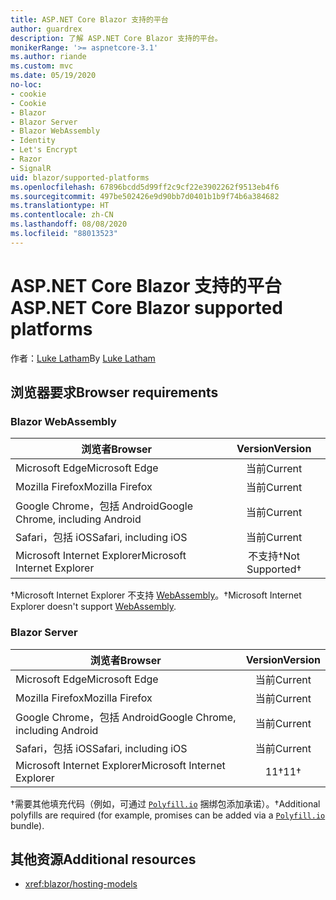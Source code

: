 ```yaml
---
title: ASP.NET Core Blazor 支持的平台
author: guardrex
description: 了解 ASP.NET Core Blazor 支持的平台。
monikerRange: '>= aspnetcore-3.1'
ms.author: riande
ms.custom: mvc
ms.date: 05/19/2020
no-loc:
- cookie
- Cookie
- Blazor
- Blazor Server
- Blazor WebAssembly
- Identity
- Let's Encrypt
- Razor
- SignalR
uid: blazor/supported-platforms
ms.openlocfilehash: 67896bcdd5d99ff2c9cf22e3902262f9513eb4f6
ms.sourcegitcommit: 497be502426e9d90bb7d0401b1b9f74b6a384682
ms.translationtype: HT
ms.contentlocale: zh-CN
ms.lasthandoff: 08/08/2020
ms.locfileid: "88013523"
---
```

# <a name="aspnet-core-no-locblazor-supported-platforms"></a><span data-ttu-id="b7198-103">ASP.NET Core Blazor 支持的平台</span><span class="sxs-lookup"><span data-stu-id="b7198-103">ASP.NET Core Blazor supported platforms</span></span>

<span data-ttu-id="b7198-104">作者：[Luke Latham](https://github.com/guardrex)</span><span class="sxs-lookup"><span data-stu-id="b7198-104">By [Luke Latham](https://github.com/guardrex)</span></span>

## <a name="browser-requirements"></a><span data-ttu-id="b7198-105">浏览器要求</span><span class="sxs-lookup"><span data-stu-id="b7198-105">Browser requirements</span></span>

### Blazor WebAssembly

| <span data-ttu-id="b7198-106">浏览者</span><span class="sxs-lookup"><span data-stu-id="b7198-106">Browser</span></span>                          | <span data-ttu-id="b7198-107">Version</span><span class="sxs-lookup"><span data-stu-id="b7198-107">Version</span></span>               |
| -------------------------------- | :-------------------: |
| <span data-ttu-id="b7198-108">Microsoft Edge</span><span class="sxs-lookup"><span data-stu-id="b7198-108">Microsoft Edge</span></span>                   | <span data-ttu-id="b7198-109">当前</span><span class="sxs-lookup"><span data-stu-id="b7198-109">Current</span></span>               |
| <span data-ttu-id="b7198-110">Mozilla Firefox</span><span class="sxs-lookup"><span data-stu-id="b7198-110">Mozilla Firefox</span></span>                  | <span data-ttu-id="b7198-111">当前</span><span class="sxs-lookup"><span data-stu-id="b7198-111">Current</span></span>               |
| <span data-ttu-id="b7198-112">Google Chrome，包括 Android</span><span class="sxs-lookup"><span data-stu-id="b7198-112">Google Chrome, including Android</span></span> | <span data-ttu-id="b7198-113">当前</span><span class="sxs-lookup"><span data-stu-id="b7198-113">Current</span></span>               |
| <span data-ttu-id="b7198-114">Safari，包括 iOS</span><span class="sxs-lookup"><span data-stu-id="b7198-114">Safari, including iOS</span></span>            | <span data-ttu-id="b7198-115">当前</span><span class="sxs-lookup"><span data-stu-id="b7198-115">Current</span></span>               |
| <span data-ttu-id="b7198-116">Microsoft Internet Explorer</span><span class="sxs-lookup"><span data-stu-id="b7198-116">Microsoft Internet Explorer</span></span>      | <span data-ttu-id="b7198-117">不支持&dagger;</span><span class="sxs-lookup"><span data-stu-id="b7198-117">Not Supported&dagger;</span></span> |

<span data-ttu-id="b7198-118">&dagger;Microsoft Internet Explorer 不支持 [WebAssembly](https://webassembly.org)。</span><span class="sxs-lookup"><span data-stu-id="b7198-118">&dagger;Microsoft Internet Explorer doesn't support [WebAssembly](https://webassembly.org).</span></span>

### Blazor Server

| <span data-ttu-id="b7198-119">浏览者</span><span class="sxs-lookup"><span data-stu-id="b7198-119">Browser</span></span>                          | <span data-ttu-id="b7198-120">Version</span><span class="sxs-lookup"><span data-stu-id="b7198-120">Version</span></span>    |
| -------------------------------- | :--------: |
| <span data-ttu-id="b7198-121">Microsoft Edge</span><span class="sxs-lookup"><span data-stu-id="b7198-121">Microsoft Edge</span></span>                   | <span data-ttu-id="b7198-122">当前</span><span class="sxs-lookup"><span data-stu-id="b7198-122">Current</span></span>    |
| <span data-ttu-id="b7198-123">Mozilla Firefox</span><span class="sxs-lookup"><span data-stu-id="b7198-123">Mozilla Firefox</span></span>                  | <span data-ttu-id="b7198-124">当前</span><span class="sxs-lookup"><span data-stu-id="b7198-124">Current</span></span>    |
| <span data-ttu-id="b7198-125">Google Chrome，包括 Android</span><span class="sxs-lookup"><span data-stu-id="b7198-125">Google Chrome, including Android</span></span> | <span data-ttu-id="b7198-126">当前</span><span class="sxs-lookup"><span data-stu-id="b7198-126">Current</span></span>    |
| <span data-ttu-id="b7198-127">Safari，包括 iOS</span><span class="sxs-lookup"><span data-stu-id="b7198-127">Safari, including iOS</span></span>            | <span data-ttu-id="b7198-128">当前</span><span class="sxs-lookup"><span data-stu-id="b7198-128">Current</span></span>    |
| <span data-ttu-id="b7198-129">Microsoft Internet Explorer</span><span class="sxs-lookup"><span data-stu-id="b7198-129">Microsoft Internet Explorer</span></span>      | <span data-ttu-id="b7198-130">11&dagger;</span><span class="sxs-lookup"><span data-stu-id="b7198-130">11&dagger;</span></span> |

<span data-ttu-id="b7198-131">&dagger;需要其他填充代码（例如，可通过 [`Polyfill.io`](https://polyfill.io/v3/) 捆绑包添加承诺）。</span><span class="sxs-lookup"><span data-stu-id="b7198-131">&dagger;Additional polyfills are required (for example, promises can be added via a [`Polyfill.io`](https://polyfill.io/v3/) bundle).</span></span>

## <a name="additional-resources"></a><span data-ttu-id="b7198-132">其他资源</span><span class="sxs-lookup"><span data-stu-id="b7198-132">Additional resources</span></span>

* <xref:blazor/hosting-models>
